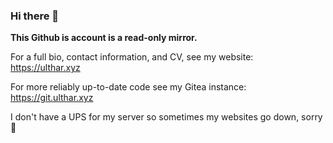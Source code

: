 ### Hi there 👋

<!--
**halcyonseeker/halcyonseeker** is a ✨ _special_ ✨ repository because its `README.md` (this file) appears on your GitHub profile.

Here are some ideas to get you started:

- 🔭 I’m currently working on ...
- 🌱 I’m currently learning ...
- 👯 I’m looking to collaborate on ...
- 🤔 I’m looking for help with ...
- 💬 Ask me about ...
- 📫 How to reach me: ...
- 😄 Pronouns: ...
- ⚡ Fun fact: ...
-->

**This Github is account is a read-only mirror.**

For a full bio, contact information, and CV, see my website: https://ulthar.xyz

For more reliably up-to-date code see my Gitea instance: https://git.ulthar.xyz

I don't have a UPS for my server so sometimes my websites go down, sorry 🤷
